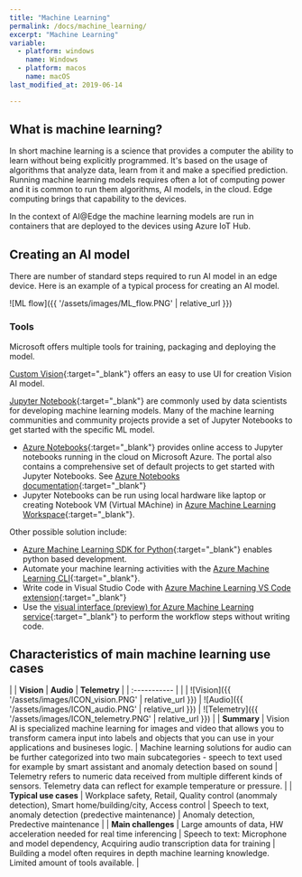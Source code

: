 ```yaml
---
title: "Machine Learning"
permalink: /docs/machine_learning/
excerpt: "Machine Learning"
variable:
  - platform: windows
    name: Windows
  - platform: macos
    name: macOS
last_modified_at: 2019-06-14

---
```


## What is machine learning?

In short machine learning is a science that provides a computer the ability to learn without being explicitly programmed. It's based on the usage of algorithms that analyze data, learn from it and make a specified prediction. Running machine learning models requires often a lot of computing power and it is common to run them algorithms, AI models, in the cloud. Edge computing brings that capability to the devices.

In the context of AI@Edge the machine learning models are run in containers that are deployed to the devices using Azure IoT Hub.

## Creating an AI model 

There are number of standard steps required to run AI model in an edge device. Here is an example of a typical process for creating an AI model.

![ML flow]({{ '/assets/images/ML_flow.PNG' | relative_url }})

<!-- 

### Gathering and labeling data

AI models for vision and sound require data for training purposes. Professional model may require thousands of samples. For vision training data should be taken if possible from the actual location where the camera(s) will be used in production. Also taking into account different lighting conditions and other variable with the target of being able to generate as comprehensive data set as possible is important.

Labeling refers to an act of giving meaning to a data. In practice it's indicating what data represent by labeling objects in a picture or label sound sample.

Depending on the use case it's recommended that part of the data set is preserved for validating the model.

### Training 

Develop scripts



### Deploy

An AI model can be deploy to a device first for testing and then for production use using Azure IoT Hub. In the development phase most of the scripts used to train and convert machine learning models also include a build in functions for deployment making it faster to iterate and test teh model in a device. A deployed IoT module is a Docker container that includes your model and associated script or application and any additional dependencies

-->

### Tools

Microsoft offers multiple tools for training, packaging and deploying the model. 

[Custom Vision](https://www.customvision.ai/){:target="_blank"} offers an easy to use UI for creation Vision AI model.

[Jupyter Notebook](https://jupyter.org/){:target="_blank"} are commonly used by data scientists for developing machine learning models. Many of the machine learning communities and community projects provide a set of Jupyter Notebooks to get started with the specific ML model.
- [Azure Notebooks](https://notebooks.azure.com/){:target="_blank"} provides online access to Jupyter notebooks running in the cloud on Microsoft Azure. The portal also contains a comprehensive set of default projects to get started with Jupyter Notebooks. See [Azure Notebooks documentation](https://docs.microsoft.com/en-us/azure/notebooks/){:target="_blank"}
- Jupyter Notebooks can be run using local hardware like laptop or creating Notebook VM (Virtual MAchine) in [Azure Machine Learning Workspace](https://docs.microsoft.com/en-us/azure/machine-learning/service/how-to-manage-workspace){:target="_blank"}.

Other possible solution include:
- [Azure Machine Learning SDK for Python](https://docs.microsoft.com/en-us/python/api/overview/azure/ml/intro?view=azure-ml-py){:target="_blank"} enables python based development.
- Automate your machine learning activities with the [Azure Machine Learning CLI](https://docs.microsoft.com/en-us/azure/machine-learning/service/reference-azure-machine-learning-cli){:target="_blank"}.
- Write code in Visual Studio Code with [Azure Machine Learning VS Code extension](https://docs.microsoft.com/en-us/azure/machine-learning/service/how-to-vscode-tools){:target="_blank"}
- Use the [visual interface (preview) for Azure Machine Learning service](https://docs.microsoft.com/en-us/azure/machine-learning/service/ui-concept-visual-interface){:target="_blank"} to perform the workflow steps without writing code.


## Characteristics of main machine learning use cases

| | **Vision** | **Audio** | **Telemetry** |
| :----------- |
| | ![Vision]({{ '/assets/images/ICON_vision.PNG' | relative_url }}) | ![Audio]({{ '/assets/images/ICON_audio.PNG' | relative_url }}) | ![Telemetry]({{ '/assets/images/ICON_telemetry.PNG' | relative_url }}) |
| **Summary** | Vision AI is specialized machine learning for images and video that allows you to transform camera input into labels and objects that you can use in your applications and busineses logic. | Machine learning solutions for audio can be further categorized into two main subcategories - speech to text used for example by smart assistant and anomaly detection based on sound | Telemetry refers to numeric data received from multiple different kinds of sensors. Telemetry data can reflect for example temperature or pressure. |
| **Typical use cases** | Workplace safety, Retail, Quality control (anommaly detection), Smart home/building/city, Access control | Speech to text, anomaly detection (predective maintenance) | Anomaly detection, Predective maintenance |
| **Main challenges** | Large amounts of data, HW acceleration needed for real time inferencing | Speech to text: Microphone and model dependency, Acquiring audio transcription data for training | Building a model often requires in depth machine learning knowledge. Limited amount of tools available. |



<!-- ## Custom vision - get started with Vision AI

Vision AI is specialized machine learning for images and video that allows you to transform camera input into labels and objects that you can use in your applications and business logic.  -->